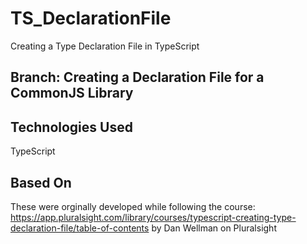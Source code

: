 # TS_DeclarationFile
Creating a Type Declaration File in TypeScript

## Branch: Creating a Declaration File for a CommonJS Library

## Technologies Used
TypeScript

## Based On
These were orginally developed while following the course: https://app.pluralsight.com/library/courses/typescript-creating-type-declaration-file/table-of-contents by Dan Wellman on Pluralsight


